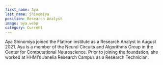 ```yaml
---
first_name: Aya 
last_name: Shinomiya
position: Research Analyst
image: aya.webp
category: Current
---
```

<!-- bio below -->
Aya Shinomiya joined the Flatiron institute as a Research Analyst in August 2021. Aya is a member of the Neural Circuits and Algorithms Group in the Center for Computational Neuroscience. Prior to joining the foundation, she worked at HHMI’s Janelia Research Campus as a Research Technician.